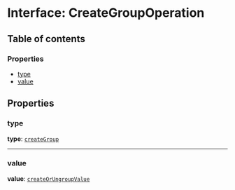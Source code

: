 # Interface: CreateGroupOperation

## Table of contents

### Properties

* [type](/auto-docs/editor/interfaces/CreateGroupOperation.md#type)
* [value](/auto-docs/editor/interfaces/CreateGroupOperation.md#value)

## Properties

### type

**type**: [`createGroup`](/auto-docs/editor/enums/OperationType.md#creategroup)

***

### value

**value**: [`createOrUngroupValue`](/auto-docs/editor/interfaces/createOrUngroupValue.md)
